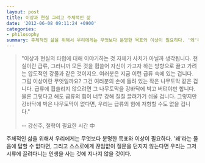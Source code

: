 ```yaml
---
layout: post
title: 이상과 현실 그리고 주체적인 삶
date: '2012-06-08 09:11:24 +0900'
categories:
- philosophy
summary: 주체적인 삶을 위해서 우리에게는 무엇보다 분명한 목표와 이상이 필요하다. '왜'라는 물음에 답할 수 없다면, 그리고 스스로에게 끊임없이 질문을 던지지 않는다면 우리는 그저 시류에 끌려다니는 인생을 사는 것에 지나지 않을 것이다.
---
```

>"이상과 현실의 타협에 대해 이야기하는 것 자체가 사치가 아닐까 생각됩니다. 현실이란 급류, 그러니까 모든 것을 휩쓸어 자신이 가고자 하는 방향으로 끌고 가려는 압도적인 강물과 같은 것이지요. 여러분은 지금 이런 급류 속에 있는 겁니다. 그럼 이상이란 무엇일까요? 그건 여러분의 손에 들려 있는 작은 나무토막 같은 겁니다. 급류에 휩쓸리지 않으려면 그 나무토막을 강바닥에 박고 버텨야만 합니다. 물론 그렇다고 해도 급류의 힘이 너무 강해 질질 끌려가기 쉬울 겁니다. 그렇지만 강바닥에 박은 나무토막이 없다면, 우리는 급류의 힘에 저항할 수도 없을 겁니다."
<br /><br />
-- 강신주, 철학이 필요한 시간 中

주체적인 삶을 위해서 우리에게는 무엇보다 분명한 목표와 이상이 필요하다. '왜'라는 물음에 답할 수 없다면, 그리고 스스로에게 끊임없이 질문을 던지지 않는다면 우리는 그저 시류에 끌려다니는 인생을 사는 것에 지나지 않을 것이다.

